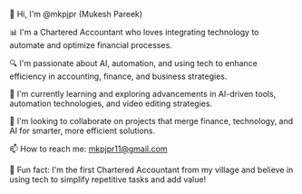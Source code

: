 👋 Hi, I'm @mkpjpr (Mukesh Pareek)

📊 I'm a Chartered Accountant who loves integrating technology to automate and optimize financial processes.

🔍 I'm passionate about AI, automation, and using tech to enhance efficiency in accounting, finance, and business strategies.

🚀 I'm currently learning and exploring advancements in AI-driven tools, automation technologies, and video editing strategies.

🤝 I'm looking to collaborate on projects that merge finance, technology, and AI for smarter, more efficient solutions.

📫 How to reach me: mkpjpr11@gmail.com

🌟 Fun fact: I'm the first Chartered Accountant from my village and believe in using tech to simplify repetitive tasks and add value!
